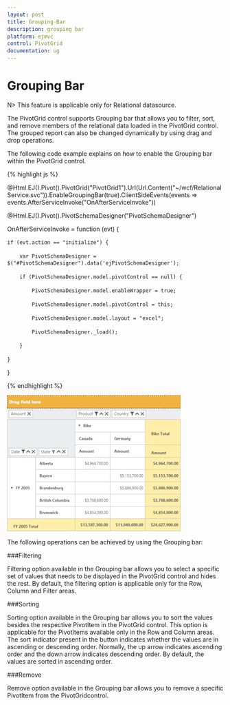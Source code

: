 ```yaml
---
layout: post
title: Grouping-Bar
description: grouping bar
platform: ejmvc
control: PivotGrid
documentation: ug
---
```


# Grouping Bar

N> This feature is applicable only for Relational datasource.

The PivotGrid control supports Grouping bar that allows you to filter, sort, and remove members of the relational data loaded in the PivotGrid control. The grouped report can also be changed dynamically by using drag and drop operations.

The following code example explains on how to enable the Grouping bar within the PivotGrid control.

{% highlight js %}

@Html.EJ().Pivot().PivotGrid("PivotGrid1").Url(Url.Content("~/wcf/RelationalService.svc")).EnableGroupingBar(true).ClientSideEvents(events => events.AfterServiceInvoke("OnAfterServiceInvoke"))

@Html.EJ().Pivot().PivotSchemaDesigner("PivotSchemaDesigner")



OnAfterServiceInvoke = function (evt) {

    if (evt.action == "initialize") {

        var PivotSchemaDesigner = $("#PivotSchemaDesigner").data('ejPivotSchemaDesigner');

        if (PivotSchemaDesigner.model.pivotControl == null) {

            PivotSchemaDesigner.model.enableWrapper = true;

            PivotSchemaDesigner.model.pivotControl = this;

            PivotSchemaDesigner.model.layout = "excel";

            PivotSchemaDesigner._load();

        }

    }

}

{% endhighlight %}

![](Grouping-Bar_images/Grouping-Bar_img1.png)





The following operations can be achieved by using the Grouping bar:

###Filtering

Filtering option available in the Grouping bar allows you to select a specific set of values that needs to be displayed in the PivotGrid control and hides the rest. By default, the filtering option is applicable only for the Row, Column and Filter areas.

###Sorting

Sorting option available in the Grouping bar allows you to sort the values besides the respective PivotItem in the PivotGrid control. This option is applicable for the PivotItems available only in the Row and Column areas. The sort indicator present in the button indicates whether the values are in ascending or descending order. Normally, the up arrow indicates ascending order and the down arrow indicates descending order. By default, the values are sorted in ascending order.

###Remove

Remove option available in the Grouping bar allows you to remove a specific PivotItem from the PivotGridcontrol.

